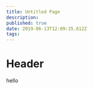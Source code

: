 ```yaml
---
title: Untitled Page
description: 
published: true
date: 2019-06-13T12:09:15.612Z
tags: 
---
```


# Header

hello